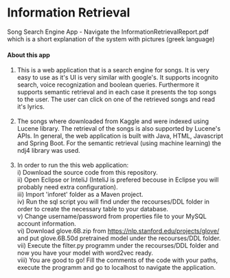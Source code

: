 # Information Retrieval
Song Search Engine App - Navigate the InformationRetrievalReport.pdf which is a short explanation of the system with pictures (greek language)


#### About this app
1) This is a web application that is a search engine for songs. It is very easy to use as it's UI is very similar with google's. It supports incognito search, voice recognization
and boolean queries. Furthermore it supports semantic retrieval and in each case it presents the top songs to the user. The user can click on one of the retrieved songs and read
it's lyrics.<br /><br />
2) The songs where downloaded from Kaggle and were indexed using Lucene library. The retrieval of the songs is also supported by Lucene's APIs. In general, the web application is
built with Java, HTML, Javascript and Spring Boot. For the semantic retrieval (using machine learning) the ndj4 library was used. <br /><br />
3) In order to run the this web application:<br />  i) Download the source code from this repository.<br />   ii) Open Eclipse or InteliJ (InteliJ is prefered becouse in Eclipse you will
probably need extra configuration).<br />  iii) Import 'inforet' folder as a Maven project.<br />  iv) Run the sql script you will find under the recourses/DDL folder in order to create the
necessary table to your database.<br />   v) Change username/password from properties file to your MySQL account information.<br /> vi) Download glove.6B.zip from https://nlp.stanford.edu/projects/glove/ and put glove.6B.50d pretrained model under the recourses/DDL folder.<br />  vii) Execute the filter.py programm under the recourses/DDL folder and now you have your model with word2vec ready.<br /> viii) You are good to go! Fill the comments of the code with your paths, execute the programm and go to localhost to navigate the application.
